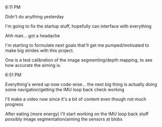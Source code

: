 6:11 PM

Didn't do anything yesterday

I'm going to fix the startup stuff, hopefully can interface with everything

Ahh man... got a headache

I'm starting to formulate next goals that'll get me pumped/motivated to make big strides with this project.

One is a test calibration of the image segmenting/depth mapping, to see how accurate the aiming is.

6:51 PM

Everything's wired up now code-wise... the next big thing is actually doing some navigation/getting the IMU loop back check working

I'll make a video now since it's a bit of content even though not much progress

After eating (more energy) I'll start working on the IMU loop back stuff possibly image segmentation/aiming the sensors at blobs

